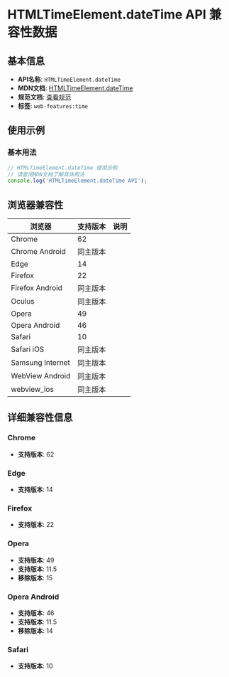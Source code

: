 # HTMLTimeElement.dateTime API 兼容性数据

## 基本信息

- **API名称**: `HTMLTimeElement.dateTime`
- **MDN文档**: [HTMLTimeElement.dateTime](https://developer.mozilla.org/docs/Web/API/HTMLTimeElement/dateTime)
- **规范文档**: [查看规范](https://html.spec.whatwg.org/multipage/text-level-semantics.html#dom-time-datetime)
- **标签**: `web-features:time`

## 使用示例

### 基本用法

```javascript
// HTMLTimeElement.dateTime 使用示例
// 请查阅MDN文档了解具体用法
console.log('HTMLTimeElement.dateTime API');
```

## 浏览器兼容性

| 浏览器 | 支持版本 | 说明 |
|--------|----------|------|
| Chrome | 62 |  |
| Chrome Android | 同主版本 |  |
| Edge | 14 |  |
| Firefox | 22 |  |
| Firefox Android | 同主版本 |  |
| Oculus | 同主版本 |  |
| Opera | 49 |  |
| Opera Android | 46 |  |
| Safari | 10 |  |
| Safari iOS | 同主版本 |  |
| Samsung Internet | 同主版本 |  |
| WebView Android | 同主版本 |  |
| webview_ios | 同主版本 |  |

## 详细兼容性信息

### Chrome

- **支持版本**: 62

### Edge

- **支持版本**: 14

### Firefox

- **支持版本**: 22

### Opera

- **支持版本**: 49
- **支持版本**: 11.5
- **移除版本**: 15

### Opera Android

- **支持版本**: 46
- **支持版本**: 11.5
- **移除版本**: 14

### Safari

- **支持版本**: 10

